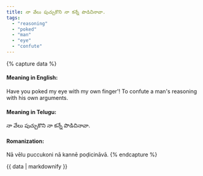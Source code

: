 ```yaml
---
title: నా వేలు పుచ్చుకొని నా కన్నే పొడిచినావా.
tags:
  - "reasoning"
  - "poked"
  - "man"
  - "eye"
  - "confute"
---
```


{% capture data %}
#### Meaning in English:
Have you poked my eye with my own finger'!
To confute a man's reasoning with his own arguments.

#### Meaning in Telugu:
నా వేలు పుచ్చుకొని నా కన్నే పొడిచినావా.

#### Romanization:
Nā vēlu puccukoni nā kannē poḍicināvā.
{% endcapture %}

{{ data | markdownify }}

